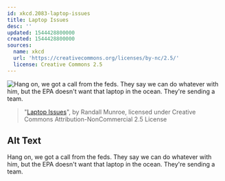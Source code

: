 ```yaml
---
id: xkcd.2083-laptop-issues
title: Laptop Issues
desc: ''
updated: 1544428800000
created: 1544428800000
sources:
  name: xkcd
  url: 'https://creativecommons.org/licenses/by-nc/2.5/'
  license: Creative Commons 2.5
---
```

![Hang on, we got a call from the feds. They say we can do whatever with him, but the EPA doesn't want that laptop in the ocean. They're sending a team.](https://imgs.xkcd.com/comics/laptop_issues.png)
> "[Laptop Issues](https://xkcd.com/2083/)", by Randall Munroe, licensed under Creative Commons Attribution-NonCommercial 2.5 License

## Alt Text
Hang on, we got a call from the feds. They say we can do whatever with him, but the EPA doesn't want that laptop in the ocean. They're sending a team.
